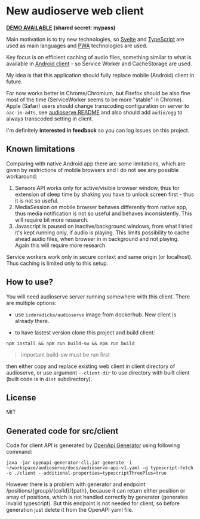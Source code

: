 # New audioserve web client 
**[DEMO AVAILABLE](https://audioserve.zderadicka.eu) (shared secret: mypass)**
  
Main motivation is to try new technologies, so [Svelte](https://svelte.dev) and [TypeScript](https://www.typescriptlang.org/) are used as main languages and [PWA](https://developer.mozilla.org/en-US/docs/Web/Progressive_web_apps) technologies are used.

Key focus is on efficient caching of audio files, something similar to what is available in [Android client](https://github.com/izderadicka/audioserve-android) - so Service Worker and CacheStorage are used.

My idea is that this application should fully replace mobile (Android) client in future.


For now works better in Chrome/Chromium, but Firefox should be also fine most of the time (ServiceWorker seems to be more "stable" in Chrome). Apple (Safari) users should change transcoding configuration on server to `aac-in-adts`, see [audioserve README](https://github.com/izderadicka/audioserve#alternative-transcodings-and-transcoding-configuration-for-apple-users) and also should add `audio/ogg` to always transcoded setting in client.

I'm definitely **interested in feedback** so you can log issues on this project.

## Known limitations 

Comparing with native Android app there are some limitations, which are given by restrictions of mobile browsers and I do not see any possible workaround:
1. Sensors API works only for active/visible browser window, thus for extension of sleep time by shaking you have to unlock screen first - thus it is not so useful.
2. MediaSession on mobile browser behaves differently from native app, thus media notification is not so useful and behaves inconsistently. This will require bit more research.
3. Javascript is paused on inactive/background windows, from what I tried it's kept running only, if audio is playing. This limits possibility to cache ahead audio files, when browser in in background and not playing. Again this will require more research. 

Service workers work only in secure context and same origin (or localhost). Thus caching is limited only to this setup.


## How to use?

You will need audioserve server running somewhere with this client. There are multiple options:

- use `izderadicka/audioserve` image from dockerhub. New client is already there.
  
- to have lastest version clone this project and build client:

```
npm install && npm run build-sw && npm run build 
```
> important build-sw must be run first


then either copy and replace existing web client in client directory of audioserve, or use argument `--client-dir` to use directory with built client (built code is in `dist` subdirectory).


## License 
MIT

## Generated code for src/client

Code for client API is generated by [OpenApi Generator](https://github.com/OpenAPITools/openapi-generator) using following command:

```
java -jar openapi-generator-cli.jar generate -i ~/workspace/audioserve/docs/audioserve-api-v1.yaml -g typescript-fetch -o ./client --additional-properties=typescriptThreePlus=true
```

However there is a problem with generator and  endpoint /positions/{group}/{colId}/{path}, because it can return either position or array of positions, which is not handled correctly by generator (generates invalid typescript). But this endpoint is not needed for client, so before generation just delete it from the OpenAPI yaml file.



